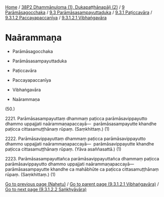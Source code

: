 
[Home](/) / [38P2 Dhammānuloma (1), Dukapaṭṭhānapāḷi (2)](../../../../...md) / [9 Parāmāsagocchaka](../../../...md) / [9.3 Parāmāsasampayuttaduka](../../...md) / [9.3.1 Paṭiccavāra](../...md) / [9.3.1.2 Paccayapaccanīya](...md) / [9.3.1.2.1 Vibhaṅgavāra](../38P2/9/9.3/9.3.1/9.3.1.2/9.3.1.2.1.md)

# Naārammaṇa

* Parāmāsagocchaka

* Parāmāsasampayuttaduka

* Paṭiccavāra

* Paccayapaccanīya

* Vibhaṅgavāra

* Naārammaṇa

(50.)

2221\. Parāmāsasampayuttaṃ dhammaṃ paṭicca parāmāsavippayutto dhammo uppajjati naārammaṇapaccayā—  parāmāsasampayutte khandhe paṭicca cittasamuṭṭhānaṃ rūpaṃ. (Saṃkhittaṃ.) (1)

2222\. Parāmāsavippayuttaṃ dhammaṃ paṭicca parāmāsavippayutto dhammo uppajjati naārammaṇapaccayā—  parāmāsavippayutte khandhe paṭicca cittasamuṭṭhānaṃ rūpaṃ. (Yāva asaññasattā.) (1)

2223\. Parāmāsasampayuttañca parāmāsavippayuttañca dhammaṃ paṭicca parāmāsavippayutto dhammo uppajjati naārammaṇapaccayā—  parāmāsasampayutte khandhe ca mahābhūte ca paṭicca cittasamuṭṭhānaṃ rūpaṃ. (Saṃkhittaṃ.) (1)

[Go to previous page (Nahetu)](Nahetu.md) / [Go to parent page (9.3.1.2.1 Vibhaṅgavāra)](../38P2/9/9.3/9.3.1/9.3.1.2/9.3.1.2.1.md) / [Go to next page (9.3.1.2.2 Saṅkhyāvāra)](../9.3.1.2.2.md)


